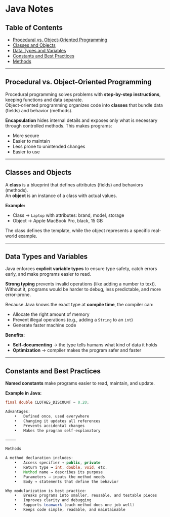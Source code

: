 # Java Notes 

## Table of Contents
- [Procedural vs. Object-Oriented Programming](#procedural-vs-object-oriented-programming)
- [Classes and Objects](#classes-and-objects)
- [Data Types and Variables](#data-types-and-variables)
- [Constants and Best Practices](#constants-and-best-practices)
- [Methods](#methods)

---

## Procedural vs. Object-Oriented Programming
Procedural programming solves problems with **step-by-step instructions**, keeping functions and data separate.  
Object-oriented programming organizes code into **classes** that bundle data (fields) and behavior (methods).  

**Encapsulation** hides internal details and exposes only what is necessary through controlled methods. This makes programs:  
- More secure  
- Easier to maintain  
- Less prone to unintended changes  
- Easier to use  

---

## Classes and Objects
A **class** is a blueprint that defines attributes (fields) and behaviors (methods).  
An **object** is an instance of a class with actual values.  

**Example:**  
- Class → `Laptop` with attributes: brand, model, storage  
- Object → Apple MacBook Pro, black, 15 GB  

The class defines the template, while the object represents a specific real-world example.  

---

## Data Types and Variables
Java enforces **explicit variable types** to ensure type safety, catch errors early, and make programs easier to read.  

**Strong typing** prevents invalid operations (like adding a number to text). Without it, programs would be harder to debug, less predictable, and more error-prone.  

Because Java knows the exact type at **compile time**, the compiler can:  
- Allocate the right amount of memory  
- Prevent illegal operations (e.g., adding a `String` to an `int`)  
- Generate faster machine code  

**Benefits:**  
- **Self-documenting** → the type tells humans what kind of data it holds  
- **Optimization** → compiler makes the program safer and faster  

---

## Constants and Best Practices
**Named constants** make programs easier to read, maintain, and update.  

**Example in Java:**  
```java
final double CLOTHES_DISCOUNT = 0.20;

Advantages:
	•	Defined once, used everywhere
	•	Changing it updates all references
	•	Prevents accidental changes
	•	Makes the program self-explanatory

⸻

Methods

A method declaration includes:
	•	Access specifier → public, private
	•	Return type → int, double, void, etc.
	•	Method name → describes its purpose
	•	Parameters → inputs the method needs
	•	Body → statements that define the behavior

Why modularization is best practice:
	•	Breaks programs into smaller, reusable, and testable pieces
	•	Improves clarity and debugging
	•	Supports teamwork (each method does one job well)
	•	Keeps code simple, readable, and maintainable

